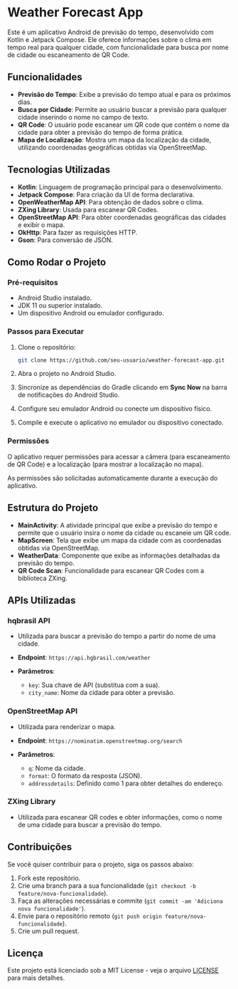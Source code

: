 # Weather Forecast App

Este é um aplicativo Android de previsão do tempo, desenvolvido com Kotlin e Jetpack Compose. Ele oferece informações sobre o clima em tempo real para qualquer cidade, com funcionalidade para busca por nome de cidade ou escaneamento de QR Code.

## Funcionalidades

- **Previsão do Tempo**: Exibe a previsão do tempo atual e para os próximos dias.
- **Busca por Cidade**: Permite ao usuário buscar a previsão para qualquer cidade inserindo o nome no campo de texto.
- **QR Code**: O usuário pode escanear um QR code que contém o nome da cidade para obter a previsão do tempo de forma prática.
- **Mapa de Localização**: Mostra um mapa da localização da cidade, utilizando coordenadas geográficas obtidas via OpenStreetMap.

## Tecnologias Utilizadas

- **Kotlin**: Linguagem de programação principal para o desenvolvimento.
- **Jetpack Compose**: Para criação da UI de forma declarativa.
- **OpenWeatherMap API**: Para obtenção de dados sobre o clima.
- **ZXing Library**: Usada para escanear QR Codes.
- **OpenStreetMap API**: Para obter coordenadas geográficas das cidades e exibir o mapa.
- **OkHttp**: Para fazer as requisições HTTP.
- **Gson**: Para conversão de JSON.

## Como Rodar o Projeto

### Pré-requisitos

- Android Studio instalado.
- JDK 11 ou superior instalado.
- Um dispositivo Android ou emulador configurado.

### Passos para Executar

1. Clone o repositório:

    ```bash
    git clone https://github.com/seu-usuario/weather-forecast-app.git
    ```

2. Abra o projeto no Android Studio.

3. Sincronize as dependências do Gradle clicando em **Sync Now** na barra de notificações do Android Studio.

4. Configure seu emulador Android ou conecte um dispositivo físico.

5. Compile e execute o aplicativo no emulador ou dispositivo conectado.

### Permissões

O aplicativo requer permissões para acessar a câmera (para escaneamento de QR Code) e a localização (para mostrar a localização no mapa).

As permissões são solicitadas automaticamente durante a execução do aplicativo.

## Estrutura do Projeto

- **MainActivity**: A atividade principal que exibe a previsão do tempo e permite que o usuário insira o nome da cidade ou escaneie um QR code.
- **MapScreen**: Tela que exibe um mapa da cidade com as coordenadas obtidas via OpenStreetMap.
- **WeatherData**: Componente que exibe as informações detalhadas da previsão do tempo.
- **QR Code Scan**: Funcionalidade para escanear QR Codes com a biblioteca ZXing.

## APIs Utilizadas

### hqbrasil API

- Utilizada para buscar a previsão do tempo a partir do nome de uma cidade.

- **Endpoint**: `https://api.hgbrasil.com/weather`
- **Parâmetros**:
    - `key`: Sua chave de API (substitua com a sua).
    - `city_name`: Nome da cidade para obter a previsão.

### OpenStreetMap API

- Utilizada para renderizar o mapa.


- **Endpoint**: `https://nominatim.openstreetmap.org/search`
- **Parâmetros**:
    - `q`: Nome da cidade.
    - `format`: O formato da resposta (JSON).
    - `addressdetails`: Definido como 1 para obter detalhes do endereço.

### ZXing Library

- Utilizada para escanear QR codes e obter informações, como o nome de uma cidade para buscar a previsão do tempo.

## Contribuições

Se você quiser contribuir para o projeto, siga os passos abaixo:

1. Fork este repositório.
2. Crie uma branch para a sua funcionalidade (`git checkout -b feature/nova-funcionalidade`).
3. Faça as alterações necessárias e commite (`git commit -am 'Adiciona nova funcionalidade'`).
4. Envie para o repositório remoto (`git push origin feature/nova-funcionalidade`).
5. Crie um pull request.

## Licença

Este projeto está licenciado sob a MIT License - veja o arquivo [LICENSE](LICENSE) para mais detalhes.
